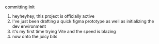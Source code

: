 committing init
1. heyheyhey, this project is officially active
2. I've just been drafting a quick figma prototype as well as initializing the dev environment
3. it's my first time trying Vite and the speed is blazing
4. now onto the juicy bits